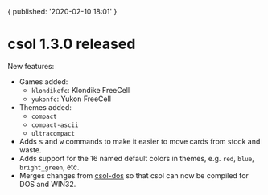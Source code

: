 {
  published: '2020-02-10 18:01'
}
# csol 1.3.0 released

New features:

- Games added:
  - `klondikefc`: Klondike FreeCell
  - `yukonfc`: Yukon FreeCell
- Themes added:
  - `compact`
  - `compact-ascii`
  - `ultracompact`
- Adds <kbd>s</kbd> and <kbd>w</kbd> commands to make it easier to move cards from stock and waste.
- Adds support for the 16 named default colors in themes, e.g. `red`, `blue`, `bright_green`, etc.
- Merges changes from [csol-dos](https://github.com/nielssp/csol-dos) so that csol can now be compiled for DOS and WIN32.
